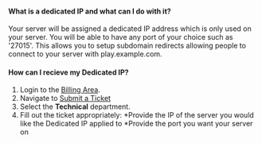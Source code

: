 #### What is a dedicated IP and what can I do with it?
Your server will be assigned a dedicated IP address which is only used on your server. You will be able to have any port of your choice such as '27015'. This allows you to setup subdomain redirects allowing people to connect to your server with play.example.com.

#### How can I recieve my Dedicated IP?
1. Login to the [Billing Area](https://billing.hexanenetworks.com/clientarea.php).
2. Navigate to [Submit a Ticket](https://billing.hexanenetworks.com/submitticket.php)
3. Select the **Technical** department.
4. Fill out the ticket appropriately:
	*Provide the IP of the server you would like the Dedicated IP applied to
	*Provide the port you want your server on